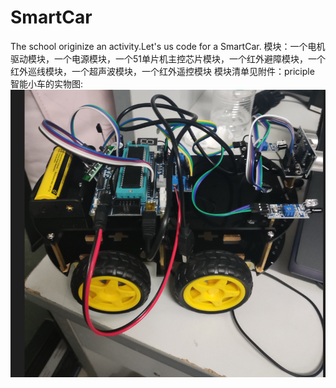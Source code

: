 # SmartCar
The school originize an activity.Let's us code for a SmartCar.
模块：一个电机驱动模块，一个电源模块，一个51单片机主控芯片模块，一个红外避障模块，一个红外巡线模块，一个超声波模块，一个红外遥控模块
模块清单见附件：priciple
智能小车的实物图:
![image](https://github.com/luoshui2/SmartCar/blob/main/img/car.png)
